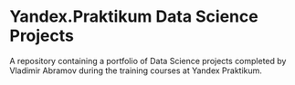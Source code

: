 # Yandex.Praktikum Data Science Projects

A repository containing a portfolio of Data Science projects completed by Vladimir Abramov during the training courses at Yandex Praktikum.
